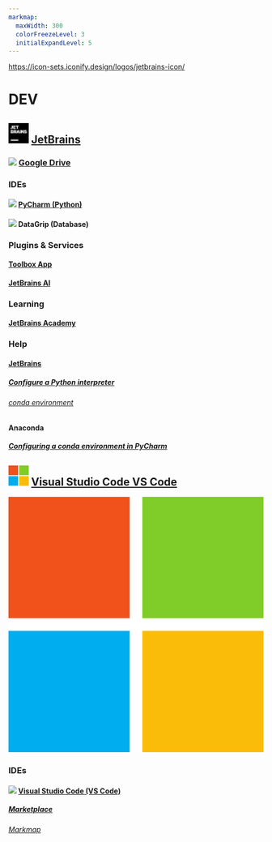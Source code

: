 ```yaml
---
markmap:
  maxWidth: 300
  colorFreezeLevel: 3
  initialExpandLevel: 5
---
```




https://icon-sets.iconify.design/logos/jetbrains-icon/

# DEV

## <img src='/img/jetbrains.svg' style='height:40px;width:auto'> [JetBrains](https://www.jetbrains.com)

### <img src='https://canalsenior.es/wp-content/uploads/2022/09/google-drive-personas-mayores-canal-senior.png' style='height:20px;width:auto'> [Google Drive](https://drive.google.com/drive/folders/15C-ziws3yttmQnnnR7gpHs0P6uAtTXPt?usp=sharing)

### IDEs

#### <img src='https://danysoft.com/wp-content/uploads/2020/04/PyCharm_256.png' style='height:40px;width:auto'> [PyCharm (Python)](./jetbrains/pycharm.md)

#### <img src='https://www.danysoft.com/wp-content/uploads/2020/04/DataGrip_256.png' style='height:40px;width:auto'> DataGrip (Database) 

### Plugins & Services

#### [Toolbox App](https://www.jetbrains.com/toolbox-app/)
#### [JetBrains AI](https://www.jetbrains.com/ai/)

### Learning

#### [JetBrains Academy](https://www.jetbrains.com/academy/)

### Help

#### [JetBrains](https://www.jetbrains.com/help/pycharm/getting-started.html)
##### [Configure a Python interpreter](https://www.jetbrains.com/help/pycharm/configuring-python-interpreter.html)
###### [conda environment](https://www.jetbrains.com/help/pycharm/conda-support-creating-conda-virtual-environment.html)

#### Anaconda
##### [Configuring a conda environment in PyCharm](https://docs.anaconda.com/free/working-with-conda/ide-tutorials/pycharm)

## <img src='img/microsoft.png' style='height:40px;width:auto'> [Visual Studio Code VS Code](./jetbrains/pycharm.md)

![alt text](img/microsoft.png)

### IDEs

#### <img src='https://danysoft.com/wp-content/uploads/2020/04/PyCharm_256.png' style='height:40px;width:auto'> [Visual Studio Code (VS Code)](./jetbrains/pycharm.md)

##### [Marketplace](https://marketplace.visualstudio.com/)
###### [Markmap](https://marketplace.visualstudio.com/items?itemName=gera2ld.markmap-vscode)




